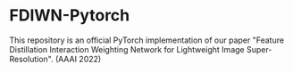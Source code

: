 # FDIWN-Pytorch
This repository is an official PyTorch implementation of our paper "Feature Distillation Interaction Weighting Network for Lightweight Image Super-Resolution". (AAAI 2022)
